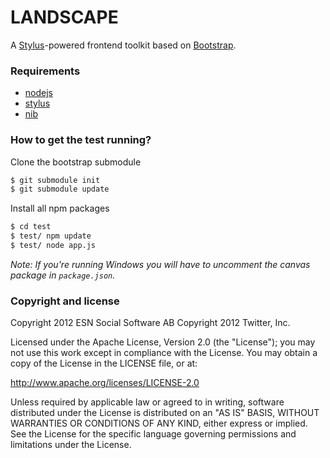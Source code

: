 LANDSCAPE
=========

A [Stylus](https://github.com/learnboost/stylus)-powered frontend toolkit based on [Bootstrap](https://github.com/twitter/bootstrap/).

### Requirements
- [nodejs](http://nodejs.org/)
- [stylus](http://learnboost.github.com/stylus/)
- [nib](http://visionmedia.github.com/nib/)

### How to get the test running?

Clone the bootstrap submodule

```bash
$ git submodule init
$ git submodule update
```

Install all npm packages

```bash
$ cd test
$ test/ npm update
$ test/ node app.js
```

*Note: If you're running Windows you will have to uncomment the canvas package in `package.json`.*

### Copyright and license
Copyright 2012 ESN Social Software AB
Copyright 2012 Twitter, Inc.

Licensed under the Apache License, Version 2.0 (the "License"); you may not use this work except in compliance with the License. You may obtain a copy of the License in the LICENSE file, or at:

http://www.apache.org/licenses/LICENSE-2.0

Unless required by applicable law or agreed to in writing, software distributed under the License is distributed on an "AS IS" BASIS, WITHOUT WARRANTIES OR CONDITIONS OF ANY KIND, either express or implied. See the License for the specific language governing permissions and limitations under the License.